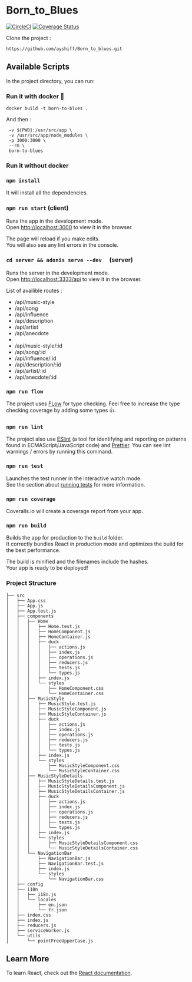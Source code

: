 # Born_to_Blues 
[![CircleCI](https://circleci.com/gh/ayshiff/Born_to_blues.svg?style=svg)](https://circleci.com/gh/ayshiff/Born_to_blues) [![Coverage Status](https://coveralls.io/repos/github/ayshiff/Born_to_blues/badge.svg?branch=master)](https://coveralls.io/github/ayshiff/Born_to_blues?branch=master)

Clone the project :
```
https://github.com/ayshiff/Born_to_blues.git
```

## Available Scripts

In the project directory, you can run:

### **Run it with docker**  🐳

```
docker build -t born-to-blues .
```

And then : 
 ```docker run -it \
  -v ${PWD}:/usr/src/app \
  -v /usr/src/app/node_modules \
  -p 3000:3000 \
  --rm \
  born-to-blues
  ```

### **Run it without docker**

### `npm install`

It will install all the dependencies.

### `npm run start` (client)

Runs the app in the development mode.<br>
Open [http://localhost:3000](http://localhost:3000) to view it in the browser.

The page will reload if you make edits.<br>
You will also see any lint errors in the console.

### `cd server && adonis serve --dev  ` (server)

Runs the server in the development mode.<br>
Open [http://localhost:3333/api](http://localhost:3333/api) to view it in the browser.

List of availible routes :

- /api/music-style
- /api/song
- /api/influence
- /api/description
- /api/artist
- /api/anecdote
- 
- /api/music-style/:id
- /api/song/:id
- /api/influence/:id
- /api/description/:id
- /api/artist/:id
- /api/anecdote/:id

### `npm run flow`

The project uses [FLow](https://flow.org/) for type checking. Feel free to increase the type checking coverage by adding some types 👍.

### `npm run lint`

The project also use [ESlint](https://eslint.org/) (a tool for identifying and reporting on patterns found in ECMAScript/JavaScript code) and [Prettier](https://prettier.io/). You can see lint warnings / errors by running this command.

### `npm run test`

Launches the test runner in the interactive watch mode.<br>
See the section about [running tests](https://facebook.github.io/create-react-app/docs/running-tests) for more information.

### `npm run coverage`

Coveralls.io will create a coverage report from your app.

### `npm run build`

Builds the app for production to the `build` folder.<br>
It correctly bundles React in production mode and optimizes the build for the best performance.

The build is minified and the filenames include the hashes.<br>
Your app is ready to be deployed!

### **Project Structure**

```
├── src
│   ├── App.css
│   ├── App.js
│   ├── App.test.js
│   ├── components
│   │   ├── Home
│   │   │   ├── Home.test.js
│   │   │   ├── HomeComponent.js
│   │   │   ├── HomeContainer.js
│   │   │   ├── duck
│   │   │   │   ├── actions.js
│   │   │   │   ├── index.js
│   │   │   │   ├── operations.js
│   │   │   │   ├── reducers.js
│   │   │   │   ├── tests.js
│   │   │   │   └── types.js
│   │   │   ├── index.js
│   │   │   └── styles
│   │   │       ├── HomeComponent.css
│   │   │       └── HomeContainer.css
│   │   ├── MusicStyle
│   │   │   ├── MusicStyle.test.js
│   │   │   ├── MusicStyleComponent.js
│   │   │   ├── MusicStyleContainer.js
│   │   │   ├── duck
│   │   │   │   ├── actions.js
│   │   │   │   ├── index.js
│   │   │   │   ├── operations.js
│   │   │   │   ├── reducers.js
│   │   │   │   ├── tests.js
│   │   │   │   └── types.js
│   │   │   ├── index.js
│   │   │   └── styles
│   │   │       ├── MusicStyleComponent.css
│   │   │       └── MusicStyleContainer.css
│   │   ├── MusicStyleDetails
│   │   │   ├── MusicStyleDetails.test.js
│   │   │   ├── MusicStyleDetailsComponent.js
│   │   │   ├── MusicStyleDetailsContainer.js
│   │   │   ├── duck
│   │   │   │   ├── actions.js
│   │   │   │   ├── index.js
│   │   │   │   ├── operations.js
│   │   │   │   ├── reducers.js
│   │   │   │   ├── tests.js
│   │   │   │   └── types.js
│   │   │   ├── index.js
│   │   │   └── styles
│   │   │       ├── MusicStyleDetailsComponent.css
│   │   │       └── MusicStyleDetailsContainer.css
│   │   └── NavigationBar
│   │       ├── NavigationBar.js
│   │       ├── NavigationBar.test.js
│   │       ├── index.js
│   │       └── styles
│   │           └── NavigationBar.css
│   ├── config
│   ├── i18n
│   │   ├── i18n.js
│   │   └── locales
│   │       ├── en.json
│   │       └── fr.json
│   ├── index.css
│   ├── index.js
│   ├── reducers.js
│   ├── serviceWorker.js
│   └── utils
│       └── pointFreeUpperCase.js
```

## Learn More

To learn React, check out the [React documentation](https://reactjs.org/).
